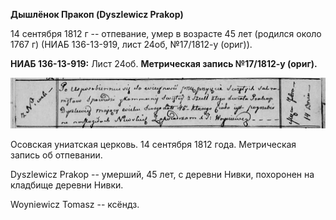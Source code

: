**Дышлёнок Пракоп (Dyszlewicz Prakop)**

14 сентября 1812 г -- отпевание, умер в возрасте 45 лет (родился около
1767 г) (НИАБ 136-13-919, лист 24об, №17/1812-у (ориг)).

**НИАБ 136-13-919:** Лист 24об. **Метрическая запись №17/1812-у
(ориг).**

![](./media/6724ad7af15e4387f43a72bd0c3e9c6228643d9a.png)

Осовская униатская церковь. 14 сентября 1812 года. Метрическая запись об
отпевании.

Dyszlewicz Prakop -- умерший, 45 лет, с деревни Нивки, похоронен на
кладбище деревни Нивки.

Woyniewicz Tomasz -- ксёндз.
